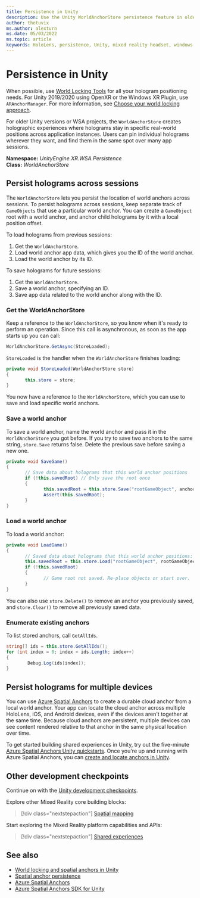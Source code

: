 ```yaml
---
title: Persistence in Unity
description: Use the Unity WorldAnchorStore persistence feature in older Unity versions to let users pin holograms and find them later over app sessions.
author: thetuvix
ms.author: alexturn
ms.date: 05/03/2022
ms.topic: article
keywords: HoloLens, persistence, Unity, mixed reality headset, windows mixed reality headset, virtual reality headset
---
```



# Persistence in Unity

When possible, use [World Locking Tools](/mixed-reality/world-locking-tools) for all your hologram positioning needs. For Unity 2019/2020 using OpenXR or the Windows XR Plugin, use `ARAnchorManager`. For more information, see [Choose your world locking approach](spatial-anchors-in-unity.md#choosing-your-world-locking-approach).

For older Unity versions or WSA projects, the `WorldAnchorStore` creates holographic experiences where holograms stay in specific real-world positions across application instances. Users can pin individual holograms wherever they want, and find them in the same spot over many app sessions.

**Namespace:** *UnityEngine.XR.WSA.Persistence*<br>
**Class:** *WorldAnchorStore*

## Persist holograms across sessions

The `WorldAnchorStore` lets you persist the location of world anchors across sessions. To persist holograms across sessions, keep separate track of `GameObjects` that use a particular world anchor. You can create a `GameObject` root with a world anchor, and anchor child holograms by it with a local position offset.

To load holograms from previous sessions:

1. Get the `WorldAnchorStore`.
2. Load world anchor app data, which gives you the ID of the world anchor.
3. Load the world anchor by its ID.

To save holograms for future sessions:

1. Get the `WorldAnchorStore`.
2. Save a world anchor, specifying an ID.
3. Save app data related to the world anchor along with the ID.

### Get the WorldAnchorStore

Keep a reference to the `WorldAnchorStore`, so you know when it's ready to perform an operation. Since this call is asynchronous, as soon as the app starts up you can call:

```cs
WorldAnchorStore.GetAsync(StoreLoaded);
```

`StoreLoaded` is the handler when the `WorldAnchorStore` finishes loading:

```cs
private void StoreLoaded(WorldAnchorStore store)
{
       this.store = store;
}
```

You now have a reference to the `WorldAnchorStore`, which you can use to save and load specific world anchors.

### Save a world anchor

To save a world anchor, name the world anchor and pass it in the `WorldAnchorStore` you got before. If you try to save two anchors to the same string, `store.Save` returns false. Delete the previous save before saving a new one.

```cs
private void SaveGame()
{
       // Save data about holograms that this world anchor positions
       if (!this.savedRoot) // Only save the root once
       {
              this.savedRoot = this.store.Save("rootGameObject", anchor);
              Assert(this.savedRoot);
       }
}
```

### Load a world anchor

To load a world anchor:

```cs
private void LoadGame()
{
       // Saved data about holograms that this world anchor positions:
       this.savedRoot = this.store.Load("rootGameObject", rootGameObject);
       if (!this.savedRoot)
       {
              // Game root not saved. Re-place objects or start over.
       }
}
```

You can also use `store.Delete()` to remove an anchor you previously saved, and `store.Clear()` to remove all previously saved data.

### Enumerate existing anchors

To list stored anchors, call `GetAllIds`.

```cs
string[] ids = this.store.GetAllIds();
for (int index = 0; index < ids.Length; index++)
{
        Debug.Log(ids[index]);
}
```

## Persist holograms for multiple devices

You can use [Azure Spatial Anchors](/azure/spatial-anchors/overview) to create a durable cloud anchor from a local world anchor. Your app can locate the cloud anchor across multiple HoloLens, iOS, and Android devices, even if the devices aren't together at the same time. Because cloud anchors are persistent, multiple devices can see content rendered relative to that anchor in the same physical location over time.

To get started building shared experiences in Unity, try out the five-minute [Azure Spatial Anchors Unity quickstarts](/azure/spatial-anchors/unity-overview). Once you're up and running with Azure Spatial Anchors, you can [create and locate anchors in Unity](/azure/spatial-anchors/concepts/create-locate-anchors-unity).

## Other development checkpoints

Continue on with the [Unity development checkpoints](unity-development-overview.md#2-core-building-blocks).

Explore other Mixed Reality core building blocks:

> [!div class="nextstepaction"]
> [Spatial mapping](spatial-mapping-in-unity.md)

Start exploring the Mixed Reality platform capabilities and APIs:

> [!div class="nextstepaction"]
> [Shared experiences](shared-experiences-in-unity.md)

## See also

- [World locking and spatial anchors in Unity](spatial-anchors-in-unity.md)
- [Spatial anchor persistence](../../design/coordinate-systems.md#spatial-anchor-persistence)
- [Azure Spatial Anchors](/azure/spatial-anchors)
- [Azure Spatial Anchors SDK for Unity](/dotnet/api/Microsoft.Azure.SpatialAnchors)
